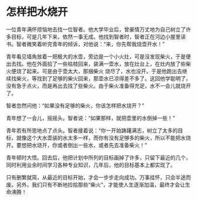 # 怎样把水烧开

一位青年满怀烦恼地去找一位智者。他大学毕业后，曾豪情万丈地为自己树立了许多目标，可是几年下来，依然一事无成。他找到智者时，智者正在河边小屋里读书。智者微笑着听完青年的倾诉，对他说：“来，你先帮我烧壶开水！”  

 青年看见墙角放着一把极大的水壶，旁边是一个小火灶，可是没发现柴火，于是便出去找。他在外面拾了一些枯枝回来，装满一壶水，放在灶台上，在灶内放了些柴火便烧了起来。可是由于壶太大，那捆柴火
烧尽了，水也没开。于是他跑出去继续找柴火，等找到了足够的柴火回来，那壶水已凉得差不多了。这回他学聪明了，没有急于点火，而是再出去找了些柴火。由于柴火准备得充足，水不一会儿就烧开了。


 智者忽然问他：“如果没有足够的柴火，你该怎样把水烧开？”


 青年想了一会儿，摇摇头。智者说：“如果那样，就把壶里的水倒掉一些！”


 青年若有所思地点了点头。智者接着说：“你一开始踌躇满志，树立了太多的目标，就像这个大水壶装的水太多一样，而你有没有足够多的柴火，所以不能把水烧开。要想把水烧开，你或者倒出一些水，或者先去准备柴火！”


 青年顿时大悟。回去后，他把计划中所列的目标画掉了许多，只留下最近的几个，同时利用业余时间学习各种专业知识，几年后，他的目标基本上都实现了。


 只有删繁就简，从最近的目标开始，才会一步步走向成功。万事挂怀，只会半途而废。另外，我们只有不断地捡拾那些“柴火”，才能使人生逐渐加温，最终才会让生命沸腾！
  